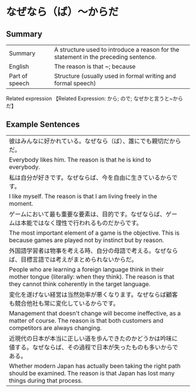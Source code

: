 # なぜなら（ば）～からだ

## Summary

<table><tr>   <td>Summary<td>   <td>A structure used to introduce a reason for the statement in the preceding sentence.</td><tr><tr>   <td>English<td>   <td>The reason is that ~; because</td><tr><tr>   <td>Part of speech<td>   <td>Structure (usually used in formal writing and formal speech)</td><tr></table><tr>   <td>Related expression<td>   <td>【Related Expression: から; ので; なぜかと言うと~からだ】</td><tr></table></table>

## Example Sentences

<table><tr><td>彼はみんなに好かれている。なぜなら（ば）、誰にでも親切だからだ。<td><tr><tr><td>Everybody likes him. The reason is that he is kind to everybody.<td><tr><tr><td>私は自分が好きです。なぜならば、今を自由に生きているからです。<td><tr><tr><td>I like myself. The reason is that I am living freely in the moment.<td><tr><tr><td>ゲームにおいて最も重要な要素は、目的です。なぜならば、ゲームは本能ではなく理性で行われるものだからです。<td><tr><tr><td>The most important element of a game is the objective. This is because games are played not by instinct but by reason.<td><tr><tr><td>外国語学習者は物事を考える時、自分の母語で考える。なぜならば、目標言語では考えがまとめられないからだ。<td><tr><tr><td>People who are learning a foreign language think in their mother tongue (literally: when they think). The reason is that they cannot think coherently in the target language.<td><tr><tr><td>変化を遂げない経営は当然効率が悪くなります。なぜならば顧客も競合他社も常に変化しているからです。<td><tr><tr><td>Management that doesn't change will become ineffective, as a matter of course. The reason is that both customers and competitors are always changing.<td><tr><tr><td>近現代の日本が本当に正しい道を歩んできたのかどうかは吟味に値する。なぜならば、その過程で日本が失ったものも多いからである。<td><tr><tr><td>Whether modern Japan has actually been taking the right path should be examined. The reason is that Japan has lost many things during that process.<td><tr></table>

